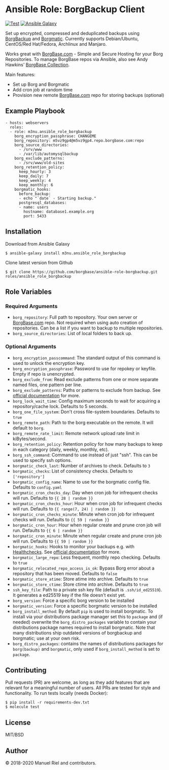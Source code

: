 # Ansible Role: BorgBackup Client

[![Test](https://github.com/borgbase/ansible-role-borgbackup/actions/workflows/main.yml/badge.svg)](https://github.com/borgbase/ansible-role-borgbackup/actions/workflows/main.yml) [![Ansible Galaxy](https://img.shields.io/ansible/role/48519)](https://galaxy.ansible.com/m3nu/ansible_role_borgbackup)

Set up encrypted, compressed and deduplicated backups using [BorgBackup](https://borgbackup.readthedocs.io/en/stable/) and [Borgmatic](https://github.com/witten/borgmatic). Currently supports Debian/Ubuntu, CentOS/Red Hat/Fedora, Archlinux and Manjaro.

Works great with [BorgBase.com](https://www.borgbase.com) - Simple and Secure Hosting for your Borg Repositories. To manage BorgBase repos via Ansible, also see Andy Hawkins' [BorgBase Collection](https://galaxy.ansible.com/adhawkins/borgbase).

Main features:
- Set up Borg and Borgmatic
- Add cron job at random time
- Provision new remote [BorgBase.com](https://www.borgbase.com) repo for storing backups (optional)


## Example Playbook

```
- hosts: webservers
  roles:
  - role: m3nu.ansible_role_borgbackup
    borg_encryption_passphrase: CHANGEME
    borg_repository: m5vz9gp4@m5vz9gp4.repo.borgbase.com:repo
    borg_source_directories:
      - /srv/www
      - /var/lib/automysqlbackup
    borg_exclude_patterns:
      - /srv/www/old-sites
    borg_retention_policy:
      keep_hourly: 3
      keep_daily: 7
      keep_weekly: 4
      keep_monthly: 6
    borgmatic_hooks:
      before_backup:
      - echo "`date` - Starting backup."
      postgresql_databases:
      - name: users
        hostname: database1.example.org
        port: 5433

```


## Installation

Download from Ansible Galaxy
```
$ ansible-galaxy install m3nu.ansible_role_borgbackup
```

Clone latest version from Github
```
$ git clone https://github.com/borgbase/ansible-role-borgbackup.git roles/ansible_role_borgbackup
```


## Role Variables

### Required Arguments
- `borg_repository`: Full path to repository. Your own server or [BorgBase.com](https://www.borgbase.com) repo. Not required when using auto creation of repositories. Can be a list if you want to backup to multiple repositories.
- `borg_source_directories`: List of local folders to back up.

### Optional Arguments
- `borg_encryption_passcommand`: The standard output of this command is used to unlock the encryption key.
- `borg_encryption_passphrase`: Password to use for repokey or keyfile. Empty if repo is unencrypted.
- `borg_exclude_from`: Read exclude patterns from one or more separate named files, one pattern per line.
- `borg_exclude_patterns`: Paths or patterns to exclude from backup. See [official documentation](https://borgbackup.readthedocs.io/en/stable/usage/help.html#borg-help-patterns) for more.
- `borg_lock_wait_time`: Config maximum seconds to wait for acquiring a repository/cache lock. Defaults to 5 seconds.
- `borg_one_file_system`: Don't cross file-system boundaries. Defaults to `true`
- `borg_remote_path`: Path to the borg executable on the remote. It will default to `borg`.
- `borg_remote_rate_limit`: Remote network upload rate limit in kiBytes/second.
- `borg_retention_policy`: Retention policy for how many backups to keep in each category (daily, weekly, monthly, etc).
- `borg_ssh_command`: Command to use instead of just "ssh". This can be used to specify ssh options.
- `borgmatic_check_last`: Number of archives to check. Defaults to `3`
- `borgmatic_checks`: List of consistency checks. Defaults to `['repository']`
- `borgmatic_config_name`: Name to use for the borgmatic config file. Defaults to `config.yaml`
- `borgmatic_cron_checks_day`: Day when cron job for infrequent checks will run. Defaults to `{{ 28 | random }}`
- `borgmatic_cron_checks_hour`: Hour when cron job for infrequent checks will run. Defaults to `{{ range(7, 24) | random }}`
- `borgmatic_cron_checks_minute`: Minute when cron job for infrequent checks will run. Defaults to  `{{ 59 | random }}`
- `borgmatic_cron_hour`: Hour when regular create and prune cron job will run. Defaults to `{{ 6 | random }}`
- `borgmatic_cron_minute`: Minute when regular create and prune cron job will run. Defaults to  `{{ 59 | random }}`
- `borgmatic_hooks`: Hooks to monitor your backups e.g. with [Healthchecks](https://healthchecks.io/). See [official documentation](https://torsion.org/borgmatic/docs/how-to/monitor-your-backups/) for more.
- `borgmatic_large_repo`: Less frequent, monthly repo checking. Defaults to `true`
- `borgmatic_relocated_repo_access_is_ok`: Bypass Borg error about a repository that has been moved. Defaults to `false`
- `borgmatic_store_atime`: Store atime into archive. Defaults to `true`
- `borgmatic_store_ctime`: Store ctime into archive. Defaults to `true`
- `ssh_key_file`: Path to a private ssh key file (default is `.ssh/id_ed25519`). It generates a ed25519 key if the file doesn't exist yet.
- `borg_version`: Force a specific borg version to be installed
- `borgmatic_version`: Force a specific borgmatic version to be installed
- `borg_install_method`: By default `pip` is used to install borgmatic. To install via your distributions package manager set this to `package` and (if needed) overwrite the `borg_distro_packages` variable to contain your distributions package names required to install borgmatic. Note that many distributions ship outdated versions of borgbackup and borgmatic; use at your own risk.
- `borg_distro_packages`: contains the names of distributions packages for `borg(backup)` and `borgmatic`, only used if `borg_install_method` is set to `package`.

## Contributing

Pull requests (PR) are welcome, as long as they add features that are relevant for a meaningful number of users. All PRs are tested for style and functionality. To run tests locally (needs Docker):

```
$ pip install -r requirements-dev.txt
$ molecule test
```

## License

MIT/BSD

## Author

© 2018-2020 Manuel Riel and contributors.
